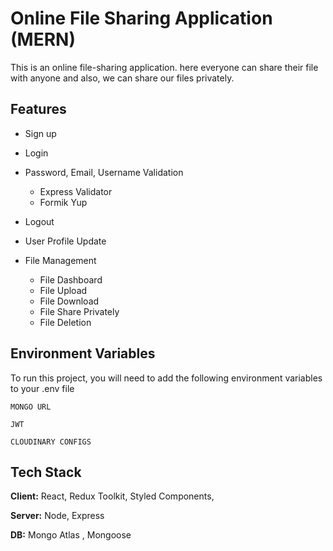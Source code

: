 # Online File Sharing Application (MERN) 

This is an online file-sharing application. here everyone can share their file with anyone and also, we can share our files privately. 




## Features

- Sign up 
- Login
- Password, Email, Username Validation
    - Express Validator
    - Formik Yup

- Logout
- User Profile Update
- File Management
    - File Dashboard
    - File Upload
    - File Download
    - File Share Privately
    - File Deletion




## Environment Variables

To run this project, you will need to add the following environment variables to your .env file

`MONGO URL`

`JWT`

`CLOUDINARY CONFIGS` 
 
 





## Tech Stack

**Client:** React, Redux Toolkit, Styled Components, 

**Server:** Node, Express

**DB:** Mongo Atlas , Mongoose
